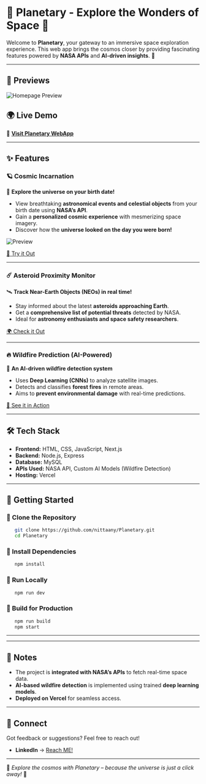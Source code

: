 # 🌌 Planetary - Explore the Wonders of Space 🚀

Welcome to **Planetary**, your gateway to an immersive space exploration experience. This web app brings the cosmos closer by providing fascinating features powered by **NASA APIs** and **AI-driven insights**. 🌠

---

## 📸 Previews

![Homepage Preview](https://drive.google.com/uc?export=view&id=1RsXrb5JPczkLs5eug5twRnZ7uOc4O5_T)

## 🌍 Live Demo

🔗 **[Visit Planetary WebApp](https://planetary-webapp.vercel.app/)**

---

## ✨ Features

### 🪐 Cosmic Incarnation

🔭 **Explore the universe on your birth date!**

- View breathtaking **astronomical events and celestial objects** from your birth date using **NASA’s API**.
- Gain a **personalized cosmic experience** with mesmerizing space imagery.
- Discover how the **universe looked on the day you were born!**

![ Preview](https://drive.google.com/uc?export=view&id=1bS_b8j7B22Y9iAWUBp_BbjpPZql_l0RE)

[🚀 Try it Out](https://planetary-webapp.vercel.app)

---

### ☄️ Asteroid Proximity Monitor

🛰️ **Track Near-Earth Objects (NEOs) in real time!**

- Stay informed about the latest **asteroids approaching Earth**.
- Get a **comprehensive list of potential threats** detected by NASA.
- Ideal for **astronomy enthusiasts and space safety researchers**.

[🌍 Check it Out](https://planetary-webapp.vercel.app)

---

### 🔥 Wildfire Prediction (AI-Powered)

🌲 **An AI-driven wildfire detection system**

- Uses **Deep Learning (CNNs)** to analyze satellite images.
- Detects and classifies **forest fires** in remote areas.
- Aims to **prevent environmental damage** with real-time predictions.

[🌋 See it in Action](https://planetary-webapp.vercel.app)

---

## 🛠️ Tech Stack

- **Frontend:** HTML, CSS, JavaScript, Next.js
- **Backend:** Node.js, Express
- **Database:** MySQL
- **APIs Used:** NASA API, Custom AI Models (Wildfire Detection)
- **Hosting:** Vercel

---

## 🚀 Getting Started

### **🔹 Clone the Repository**

```bash
   git clone https://github.com/nittaany/Planetary.git
   cd Planetary
```

### **🔹 Install Dependencies**

```bash
   npm install
```

### **🔹 Run Locally**

```bash
   npm run dev
```

### **🔹 Build for Production**

```bash
   npm run build
   npm start
```

---

---

## 📌 Notes

- The project is **integrated with NASA’s APIs** to fetch real-time space data.
- **AI-based wildfire detection** is implemented using trained **deep learning models**.
- **Deployed on Vercel** for seamless access.

---

## 💌 Connect

Got feedback or suggestions? Feel free to reach out!

- **LinkedIn** → [Reach ME!](https://linkedin.com/in/satyam-c)

---

🌠 _Explore the cosmos with Planetary – because the universe is just a click away!_ 🚀
